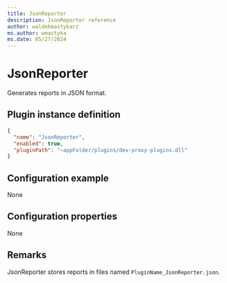 ```yaml
---
title: JsonReporter
description: JsonReporter reference
author: waldekmastykarz
ms.author: wmastyka
ms.date: 05/27/2024
---
```


# JsonReporter

Generates reports in JSON format.

## Plugin instance definition

```json
{
  "name": "JsonReporter",
  "enabled": true,
  "pluginPath": "~appFolder/plugins/dev-proxy-plugins.dll"
}
```

## Configuration example

None

## Configuration properties

None

## Remarks

JsonReporter stores reports in files named `PluginName_JsonReporter.json`.
